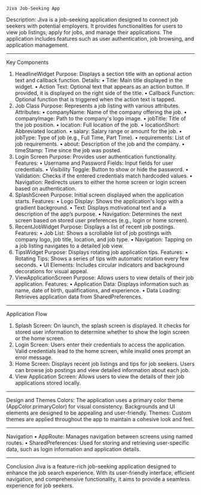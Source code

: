                                                                                   Jiva Job-Seeking App


Description: Jiva is a job-seeking application designed to connect job seekers with potential employers. It provides functionalities for users to view job listings, apply for jobs, and manage their applications. The application includes features such as user authentication, job browsing, and application management.
________________________________________
Key Components
1. HeadlineWidget
Purpose: Displays a section title with an optional action text and callback function.
Details:
•	Title: Main title displayed in the widget.
•	Action Text: Optional text that appears as an action button. If provided, it is displayed on the right side of the title.
•	Callback Function: Optional function that is triggered when the action text is tapped.
2. Job Class
Purpose: Represents a job listing with various attributes.
Attributes:
•	companyName: Name of the company offering the job.
•	companyImage: Path to the company's logo image.
•	jobTitle: Title of the job position.
•	location: Full location of the job.
•	locationShort: Abbreviated location.
•	salary: Salary range or amount for the job.
•	jobType: Type of job (e.g., Full Time, Part Time).
•	requirements: List of job requirements.
•	about: Description of the job and the company.
•	timeStamp: Time since the job was posted.
3. Login Screen
Purpose: Provides user authentication functionality.
Features:
•	Username and Password Fields: Input fields for user credentials.
•	Visibility Toggle: Button to show or hide the password.
•	Validation: Checks if the entered credentials match hardcoded values.
•	Navigation: Redirects users to either the home screen or login screen based on authentication.
4. SplashScreen
Purpose: Initial screen displayed when the application starts.
Features:
•	Logo Display: Shows the application's logo with a gradient background.
•	Text: Displays motivational text and a description of the app’s purpose.
•	Navigation: Determines the next screen based on stored user preferences (e.g., login or home screen).
5. RecentJobWidget
Purpose: Displays a list of recent job postings.
Features:
•	Job List: Shows a scrollable list of job postings with company logo, job title, location, and job type.
•	Navigation: Tapping on a job listing navigates to a detailed job view.
6. TipsWidget
Purpose: Displays rotating job application tips.
Features:
•	Rotating Tips: Shows a series of tips with automatic rotation every few seconds.
•	UI Elements: Includes circular indicators and background decorations for visual appeal.
7. ViewApplicationScreen
Purpose: Allows users to view details of their job application.
Features:
•	Application Data: Displays information such as name, date of birth, qualifications, and experience.
•	Data Loading: Retrieves application data from SharedPreferences.
________________________________________
Application Flow
1.	Splash Screen: On launch, the splash screen is displayed. It checks for stored user information to determine whether to show the login screen or the home screen.
2.	Login Screen: Users enter their credentials to access the application. Valid credentials lead to the home screen, while invalid ones prompt an error message.
3.	Home Screen: Displays recent job listings and tips for job seekers. Users can browse job postings and view detailed information about each job.
4.	View Application Screen: Allows users to view the details of their job applications stored locally.
________________________________________
Design and Themes
Colors: The application uses a primary color theme (AppColor.primaryColor) for visual consistency. Backgrounds and UI elements are designed to be appealing and user-friendly.
Themes: Custom themes are applied throughout the app to maintain a cohesive look and feel.
________________________________________
Navigation
•	AppRoute: Manages navigation between screens using named routes.
•	SharedPreferences: Used for storing and retrieving user-specific data, such as login information and application details.
________________________________________
Conclusion
Jiva is a feature-rich job-seeking application designed to enhance the job search experience. With its user-friendly interface, efficient navigation, and comprehensive functionality, it aims to provide a seamless experience for job seekers.

